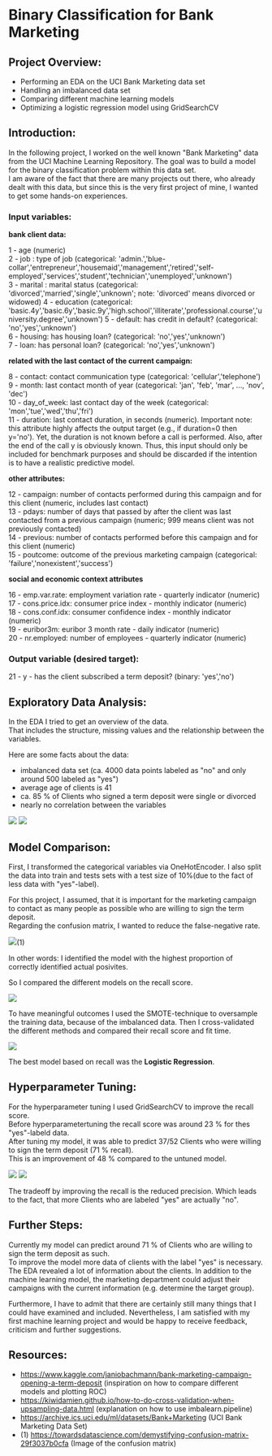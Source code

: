 
# Binary Classification for Bank Marketing


## Project Overview:

* Performing an EDA on the UCI Bank Marketing data set
* Handling an imbalanced data set
* Comparing different machine learning models 
* Optimizing a logistic regression model using GridSearchCV


## Introduction:

In the following project, I worked on the well known "Bank Marketing" data from the UCI Machine Learning Repository. The goal was to build a model for the binary classification problem within this data set.  
I am aware of the fact that there are many projects out there, who already dealt with this data, but since this is the very first project of mine, I wanted to get some hands-on experiences. 



### Input variables:

**bank client data:**

1 - age (numeric)  
2 - job : type of job (categorical: 'admin.','blue-collar','entrepreneur','housemaid','management','retired','self-employed','services','student','technician','unemployed','unknown')  
3 - marital : marital status (categorical: 'divorced','married','single','unknown'; note: 'divorced' means divorced or widowed)
4 - education (categorical: 'basic.4y','basic.6y','basic.9y','high.school','illiterate','professional.course','university.degree','unknown')
5 - default: has credit in default? (categorical: 'no','yes','unknown')  
6 - housing: has housing loan? (categorical: 'no','yes','unknown')  
7 - loan: has personal loan? (categorical: 'no','yes','unknown')  

**related with the last contact of the current campaign:**

8 - contact: contact communication type (categorical: 'cellular','telephone')  
9 - month: last contact month of year (categorical: 'jan', 'feb', 'mar', ..., 'nov', 'dec')  
10 - day_of_week: last contact day of the week (categorical: 'mon','tue','wed','thu','fri')  
11 - duration: last contact duration, in seconds (numeric). Important note: this attribute highly affects the output target (e.g., if duration=0 then y='no'). Yet, the duration is not known before a call is performed. Also, after the end of the call y is obviously known. Thus, this input should only be included for benchmark purposes and should be discarded if the intention is to have a realistic predictive model.  

**other attributes:**  

12 - campaign: number of contacts performed during this campaign and for this client (numeric, includes last contact)  
13 - pdays: number of days that passed by after the client was last contacted from a previous campaign (numeric; 999 means client was not previously contacted)  
14 - previous: number of contacts performed before this campaign and for this client (numeric)  
15 - poutcome: outcome of the previous marketing campaign (categorical: 'failure','nonexistent','success')  

**social and economic context attributes**

16 - emp.var.rate: employment variation rate - quarterly indicator (numeric)  
17 - cons.price.idx: consumer price index - monthly indicator (numeric)  
18 - cons.conf.idx: consumer confidence index - monthly indicator (numeric)  
19 - euribor3m: euribor 3 month rate - daily indicator (numeric)  
20 - nr.employed: number of employees - quarterly indicator (numeric)  

### Output variable (desired target):

21 - y - has the client subscribed a term deposit? (binary: 'yes','no')  

## Exploratory Data Analysis:
In the EDA I tried to get an overview of the data.  
That includes the structure, missing values and the relationship between the variables.

Here are some facts about the data:  
* imbalanced data set (ca. 4000 data points labeled as "no" and only around 500 labeled as "yes")  
* average age of clients is 41  
* ca. 85 % of Clients who signed a term deposit were single or divorced
* nearly no correlation between the variables  


![](https://github.com/Reik96/Bank_Marketing_Project/blob/master/images/Correlation_Matrix.png)
![](https://github.com/Reik96/Bank_Marketing_Project/blob/master/images/PairPlot.png)
## Model Comparison:

First, I transformed the categorical variables via OneHotEncoder. I also split the data into train and tests sets with a test size of 10%(due to the fact of less data with "yes"-label).


For this project, I assumed, that it is important for the marketing campaign to contact as many people as possible who are willing to sign the term deposit.   
Regarding the confusion matrix, I wanted to reduce the false-negative rate. 

![](https://github.com/Reik96/Bank_Marketing_Project/blob/master/images/confusion_matrix_raw.png)(1)


In other words: I identified the model with the highest proportion of correctly identified actual posivites.  


So I compared the different models on the recall score.  

![](https://github.com/Reik96/Bank_Marketing_Project/blob/master/images/recall.PNG)  

To have meaningful outcomes I used the SMOTE-technique to oversample the training data, because of the imbalanced data. Then I cross-validated the different methods and compared their recall score and fit time.  

![](https://github.com/Reik96/Bank_Marketing_Project/blob/master/images/Models.PNG)  

The best model based on recall was the **Logistic Regression**.


 
## Hyperparameter Tuning:

For the hyperparameter tuning I used GridSearchCV to improve the recall score.   
Before hyperparametertuning the recall score was around 23 % for thes "yes"-labeld data.  
After tuning my model, it was able to predict 37/52 Clients who were willing to sign the term deposit (71 % recall).  
This is an improvement of 48 % compared to the untuned model.

![](https://github.com/Reik96/Bank_Marketing_Project/blob/master/images/AUC_opt.png)
![](https://github.com/Reik96/Bank_Marketing_Project/blob/master/images/Confusion_Matrix_opt.png)   

The tradeoff by improving the recall is the reduced precision. Which leads to the fact, that more Clients who are labeled "yes" are actually "no".  


## Further Steps:  

Currently my model can predict around 71 % of Clients who are willing to sign the term deposit as such.  
To improve the model more data of clients with the label "yes" is necessary.  
The EDA revealed a lot of information about the clients. In addition to the machine learning model, the marketing department could adjust their campaigns with the current information (e.g. determine the target group).  

Furthermore, I have to admit that there are certainly still many things that I could have examined and included. Nevertheless, I am satisfied with my first machine learning project and would be happy to receive feedback, criticism and further suggestions.






















## Resources:
* https://www.kaggle.com/janiobachmann/bank-marketing-campaign-opening-a-term-deposit (inspiration on how to compare different models and plotting ROC)
* https://kiwidamien.github.io/how-to-do-cross-validation-when-upsampling-data.html (explanation on how to use imbalearn.pipeline)
* https://archive.ics.uci.edu/ml/datasets/Bank+Marketing (UCI Bank Marketing Data Set)
* (1) https://towardsdatascience.com/demystifying-confusion-matrix-29f3037b0cfa (Image of the confusion matrix)
